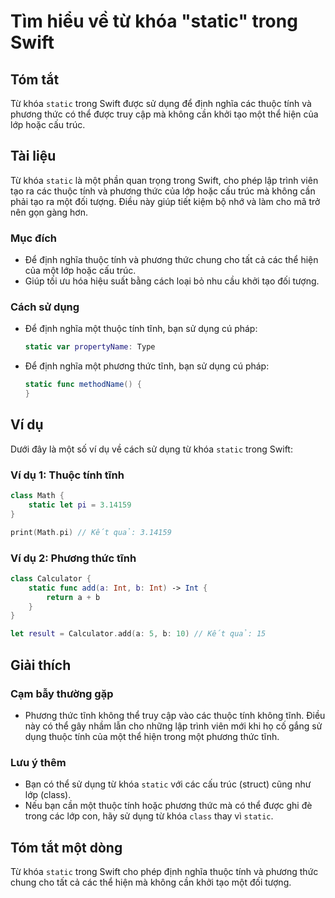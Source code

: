 <!--
Meta Description: # Tìm hiểu về từ khóa "static" trong Swift ## Tóm tắt Từ khóa `static` trong Swift được sử dụng để định nghĩa các thuộc tính và phương thức có thể đượ...
Meta Keywords: một, static, swift, thuộc, tính
-->

# Tìm hiểu về từ khóa "static" trong Swift

## Tóm tắt
Từ khóa `static` trong Swift được sử dụng để định nghĩa các thuộc tính và phương thức có thể được truy cập mà không cần khởi tạo một thể hiện của lớp hoặc cấu trúc.

## Tài liệu
Từ khóa `static` là một phần quan trọng trong Swift, cho phép lập trình viên tạo ra các thuộc tính và phương thức của lớp hoặc cấu trúc mà không cần phải tạo ra một đối tượng. Điều này giúp tiết kiệm bộ nhớ và làm cho mã trở nên gọn gàng hơn. 

### Mục đích
- Để định nghĩa thuộc tính và phương thức chung cho tất cả các thể hiện của một lớp hoặc cấu trúc.
- Giúp tối ưu hóa hiệu suất bằng cách loại bỏ nhu cầu khởi tạo đối tượng.

### Cách sử dụng
- Để định nghĩa một thuộc tính tĩnh, bạn sử dụng cú pháp: 
  ```swift
  static var propertyName: Type
  ```

- Để định nghĩa một phương thức tĩnh, bạn sử dụng cú pháp:
  ```swift
  static func methodName() {
  }
  ```

## Ví dụ
Dưới đây là một số ví dụ về cách sử dụng từ khóa `static` trong Swift:

### Ví dụ 1: Thuộc tính tĩnh
```swift
class Math {
    static let pi = 3.14159
}

print(Math.pi) // Kết quả: 3.14159
```

### Ví dụ 2: Phương thức tĩnh
```swift
class Calculator {
    static func add(a: Int, b: Int) -> Int {
        return a + b
    }
}

let result = Calculator.add(a: 5, b: 10) // Kết quả: 15
```

## Giải thích
### Cạm bẫy thường gặp
- Phương thức tĩnh không thể truy cập vào các thuộc tính không tĩnh. Điều này có thể gây nhầm lẫn cho những lập trình viên mới khi họ cố gắng sử dụng thuộc tính của một thể hiện trong một phương thức tĩnh.

### Lưu ý thêm
- Bạn có thể sử dụng từ khóa `static` với các cấu trúc (struct) cũng như lớp (class).
- Nếu bạn cần một thuộc tính hoặc phương thức mà có thể được ghi đè trong các lớp con, hãy sử dụng từ khóa `class` thay vì `static`.

## Tóm tắt một dòng
Từ khóa `static` trong Swift cho phép định nghĩa thuộc tính và phương thức chung cho tất cả các thể hiện mà không cần khởi tạo một đối tượng.